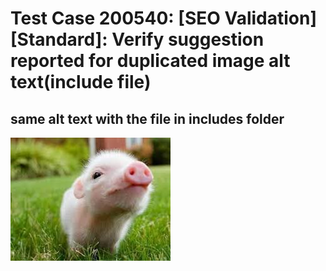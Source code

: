 # Test Case 200540: [SEO Validation][Standard]: Verify suggestion reported for duplicated image alt text(include file)

## same alt text with the file in includes folder
![test alt text](./images/pig1.jpg)
